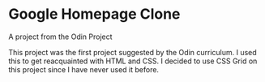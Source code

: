 # Google Homepage Clone

A project from the Odin Project

This project was the first project suggested by the Odin curriculum. 
I used this to get reacquainted with HTML and CSS. I decided to use CSS Grid on this project since I have never used
it before.